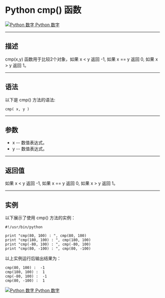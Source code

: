 Python cmp() 函数
===============

 [![Python 数字](../images/up.gif) Python 数字](python-numbers.html)

* * *

描述
--

cmp(x,y) 函数用于比较2个对象，如果 x < y 返回 -1, 如果 x == y 返回 0, 如果 x > y 返回 1。

* * *

语法
--

以下是 cmp() 方法的语法:
```
cmp( x, y )
```
* * *

参数
--

*   x -- 数值表达式。
*   y -- 数值表达式。

* * *

返回值
---

如果 x < y 返回 -1, 如果 x == y 返回 0, 如果 x > y 返回 1。

* * *

实例
--

以下展示了使用 cmp() 方法的实例：
```
#!/usr/bin/python

print "cmp(80, 100) : ", cmp(80, 100)
print "cmp(180, 100) : ", cmp(180, 100)
print "cmp(-80, 100) : ", cmp(-80, 100)
print "cmp(80, -100) : ", cmp(80, -100)
```
以上实例运行后输出结果为：
```
cmp(80, 100) :  -1
cmp(180, 100) :  1
cmp(-80, 100) :  -1
cmp(80, -100) :  1
```
 [![Python 数字](../images/up.gif) Python 数字](python-numbers.html)